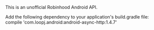 This is an unofficial Robinhood Android API.

Add the following dependency to your application's build.gradle file: 
compile 'com.loopj.android:android-async-http:1.4.7'
